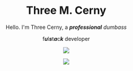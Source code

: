 <h1 align="center">Three M. Cerny</h1>

<p align="center">Hello. I'm Three Cerny, a <em><strong>professional</strong> dumbass</em></p>

<p align="center">f<strong><em>u</em></strong>l<strong><em>s</em></strong>t<strong><em>a</em></strong>c<strong><em>k</em></strong> developer</p>

<p align="center">
  <a>
    <img src=https://skillicons.dev/icons?i=linux,vscode,electron,arduino,bots,raspberrypi>
   </a>
</p>

<p align="center">
  <a>
    <img src="https://roeworks.net/vscodeisannoying.png">
   </a>
</p>

